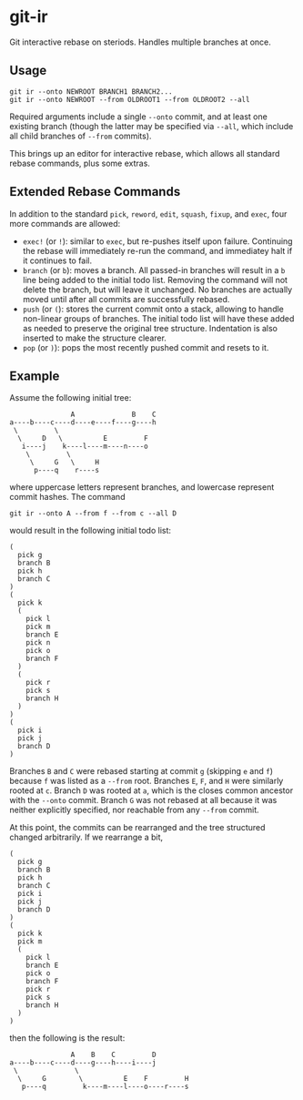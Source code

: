# git-ir
Git interactive rebase on steriods. Handles multiple branches at once.

## Usage

```
git ir --onto NEWROOT BRANCH1 BRANCH2...
git ir --onto NEWROOT --from OLDROOT1 --from OLDROOT2 --all
```

Required arguments include a single `--onto` commit, and at least one existing
branch (though the latter may be specified via `--all`, which include all child
branches of `--from` commits).

This brings up an editor for interactive rebase, which allows all standard
rebase commands, plus some extras.

## Extended Rebase Commands

In addition to the standard `pick`, `reword`, `edit`, `squash`, `fixup`, and
`exec`, four more commands are allowed:

* `exec!` (or `!`): similar to `exec`, but re-pushes itself upon failure.
  Continuing the rebase will immediately re-run the command, and immediatey
  halt if it continues to fail.
* `branch` (or `b`): moves a branch. All passed-in branches will result in
  a `b` line being added to the initial todo list. Removing the command will
  not delete the branch, but will leave it unchanged. No branches are actually
  moved until after all commits are successfully rebased.
* `push` (or `(`): stores the current commit onto a stack, allowing to handle
  non-linear groups of branches. The initial todo list will have these added as
  needed to preserve the original tree structure. Indentation is also inserted
  to make the structure clearer.
* `pop` (or `)`): pops the most recently pushed commit and resets to it.

## Example

Assume the following initial tree:

```
               A              B    C
a----b----c----d----e----f----g----h
 \         \
  \     D   \          E         F
   i----j    k----l----m----n----o
    \         \
     \     G   \     H
      p----q    r----s

```

where uppercase letters represent branches, and lowercase represent commit
hashes. The command

```
git ir --onto A --from f --from c --all D
```

would result in the following initial todo list:

```
(
  pick g
  branch B
  pick h
  branch C
)
(
  pick k
  (
    pick l
    pick m
    branch E
    pick n
    pick o
    branch F
  )
  (
    pick r
    pick s
    branch H
  )
)
(
  pick i
  pick j
  branch D
)
```

Branches `B` and `C` were rebased starting at commit `g` (skipping `e` and `f`)
because `f` was listed as a `--from` root. Branches `E`, `F`, and `H` were
similarly rooted at `c`. Branch `D` was rooted at `a`, which is the closes
common ancestor with the `--onto` commit. Branch `G` was not rebased at all
because it was neither explicitly specified, nor reachable from any `--from`
commit.

At this point, the commits can be rearranged and the tree structured changed
arbitrarily. If we rearrange a bit,

```
(
  pick g
  branch B
  pick h
  branch C
  pick i
  pick j
  branch D
)
(
  pick k
  pick m
  (
    pick l
    branch E
    pick o
    branch F
    pick r
    pick s
    branch H
  )
)

```

then the following is the result:

```
               A    B    C         D
a----b----c----d----g----h----i----j
 \              \
  \     G        \          E    F         H
   p----q         k----m----l----o----r----s
```
